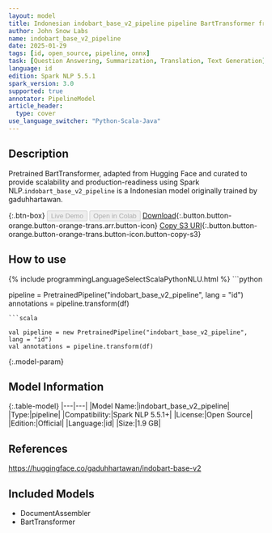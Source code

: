 ```yaml
---
layout: model
title: Indonesian indobart_base_v2_pipeline pipeline BartTransformer from gaduhhartawan
author: John Snow Labs
name: indobart_base_v2_pipeline
date: 2025-01-29
tags: [id, open_source, pipeline, onnx]
task: [Question Answering, Summarization, Translation, Text Generation]
language: id
edition: Spark NLP 5.5.1
spark_version: 3.0
supported: true
annotator: PipelineModel
article_header:
  type: cover
use_language_switcher: "Python-Scala-Java"
---
```


## Description

Pretrained BartTransformer, adapted from Hugging Face and curated to provide scalability and production-readiness using Spark NLP.`indobart_base_v2_pipeline` is a Indonesian model originally trained by gaduhhartawan.

{:.btn-box}
<button class="button button-orange" disabled>Live Demo</button>
<button class="button button-orange" disabled>Open in Colab</button>
[Download](https://s3.amazonaws.com/auxdata.johnsnowlabs.com/public/models/indobart_base_v2_pipeline_id_5.5.1_3.0_1738164402653.zip){:.button.button-orange.button-orange-trans.arr.button-icon}
[Copy S3 URI](s3://auxdata.johnsnowlabs.com/public/models/indobart_base_v2_pipeline_id_5.5.1_3.0_1738164402653.zip){:.button.button-orange.button-orange-trans.button-icon.button-copy-s3}

## How to use



<div class="tabs-box" markdown="1">
{% include programmingLanguageSelectScalaPythonNLU.html %}
```python

pipeline = PretrainedPipeline("indobart_base_v2_pipeline", lang = "id")
annotations =  pipeline.transform(df)   

```
```scala

val pipeline = new PretrainedPipeline("indobart_base_v2_pipeline", lang = "id")
val annotations = pipeline.transform(df)

```
</div>

{:.model-param}
## Model Information

{:.table-model}
|---|---|
|Model Name:|indobart_base_v2_pipeline|
|Type:|pipeline|
|Compatibility:|Spark NLP 5.5.1+|
|License:|Open Source|
|Edition:|Official|
|Language:|id|
|Size:|1.9 GB|

## References

https://huggingface.co/gaduhhartawan/indobart-base-v2

## Included Models

- DocumentAssembler
- BartTransformer